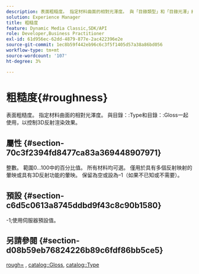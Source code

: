 ```yaml
---
description: 表面粗糙度。 指定材料曲面的相對光澤度。 與「目錄類型」和「目錄光澤」結合使用，以控制3D反射渲染效果。
solution: Experience Manager
title: 粗糙度
feature: Dynamic Media Classic,SDK/API
role: Developer,Business Practitioner
exl-id: 61d956ec-62dd-4879-877e-2ac422396e2e
source-git-commit: 1ec8b59f442eb96c6c3f5f1405d57a38a86bd056
workflow-type: tm+mt
source-wordcount: '107'
ht-degree: 3%

---
```


# 粗糙度{#roughness}

表面粗糙度。 指定材料曲面的相對光澤度。 與目錄：:Type和目錄：:Gloss一起使用，以控制3D反射渲染效果。

## 屬性 {#section-70c3f2394fd8477ca83a369448907971}

整數。 範圍0...100中的百分比值。 所有材料均可選。 僅用於具有多個反射映射的暈映或具有3D反射功能的暈映。 保留為空或設為–1（如果不已知或不需要）。

## 預設 {#section-c6d5c0613a8745ddbd9f43c8c90b1580}

-1;使用伺服器預設值。

## 另請參閱 {#section-d08b59eb76824226b89c6fdf86bb5ce5}

[rough=](../../../../../ir-api/http-protocol/image-rendering-api-ref/c-ir-http-protocol-ref/c-ir-http-protocol-command-reference/r-ir-rough.md#reference-00add846b09f4dc39420bda1ca414180) ,  [catalog::Gloss](../../../../../ir-api/material-cat/image-rendering-api-ref/c-ir-material-catalog/c-ir-material-data-reference/r-ir-cat-gloss.md#reference-5277f62a67e2408ab94699aa712f1eeb),  [catalog::Type](../../../../../ir-api/material-cat/image-rendering-api-ref/c-ir-material-catalog/c-ir-material-data-reference/r-ir-cat-type.md#reference-9bea147dda9f4e74bc0ec79dcc0d9161)
